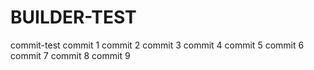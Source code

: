 # BUILDER-TEST
commit-test
commit 1
commit 2
commit 3
commit 4
commit 5
commit 6
commit 7
commit 8
commit 9
